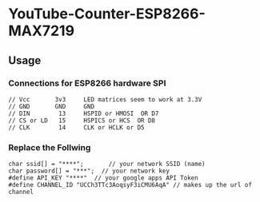 # YouTube-Counter-ESP8266-MAX7219

## Usage

### Connections for ESP8266 hardware SPI
```
// Vcc       3v3     LED matrices seem to work at 3.3V
// GND       GND     GND
// DIN        13     HSPID or HMOSI  OR D7
// CS or LD   15     HSPICS or HCS  OR D8
// CLK        14     CLK or HCLK or D5
```

### Replace the Follwing
```
char ssid[] = "****";       // your network SSID (name)
char password[] = "***";  // your network key
#define API_KEY "****"  // your google apps API Token
#define CHANNEL_ID "UCCh3TTc3AoqsyF3iCMU6AqA" // makes up the url of channel
```
